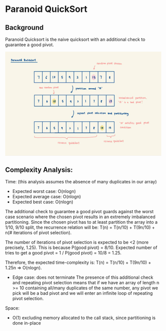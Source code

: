 # Paranoid QuickSort

## Background 
Paranoid Quicksort is the naive quicksort with an additional check to guarantee a good pivot.

![ParanoidQuickSort](../../../../../../../docs/assets/images/ParanoidQuickSort.jpeg)

## Complexity Analysis:
Time: (this analysis assumes the absence of many duplicates in our array)
- Expected worst case: O(nlogn)
- Expected average case: O(nlogn)
- Expected best case: O(nlogn)

The additional check to guarantee a good pivot guards against the worst case scenario where the chosen pivot results
in an extremely imbalanced partitioning. Since the chosen pivot has to at least partition the array into a
1/10, 9/10 split, the recurrence relation will be: T(n) = T(n/10) + T(9n/10) + n(# iterations of pivot selection).

The number of iterations of pivot selection is expected to be <2 (more precisely, 1.25). This is because
P(good pivot) = 8/10. Expected number of tries to get a good pivot = 1 / P(good pivot) = 10/8 = 1.25.

Therefore, the expected time-complexity is: T(n) = T(n/10) + T(9n/10) + 1.25n => O(nlogn).

- Edge case: does not terminate
The presence of this additional check and repeating pivot selection means that if we have an array of
length n >= 10 containing all/many duplicates of the same number, any pivot we pick will be a bad pivot and we will
enter an infinite loop of repeating pivot selection.

Space:
- O(1) excluding memory allocated to the call stack, since partitioning is done in-place